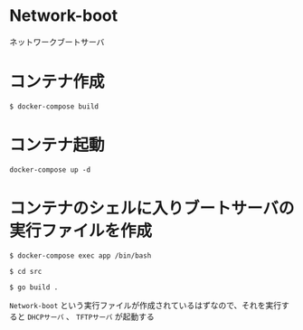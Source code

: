 # Network-boot

ネットワークブートサーバ

# コンテナ作成

```
$ docker-compose build
```

# コンテナ起動

```
docker-compose up -d
```

# コンテナのシェルに入りブートサーバの実行ファイルを作成

```
$ docker-compose exec app /bin/bash

$ cd src

$ go build .
```
` Network-boot ` という実行ファイルが作成されているはずなので、それを実行すると `DHCPサーバ` 、 `TFTPサーバ` が起動する